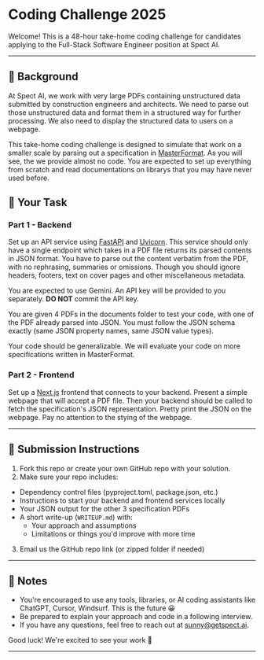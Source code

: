 # Coding Challenge 2025

Welcome! This is a 48-hour take-home coding challenge for candidates applying to the Full-Stack Software Engineer position at Spect AI.

---

## 🧠 Background

At Spect AI, we work with very large PDFs containing unstructured data submitted by construction engineers and architects. We need to parse out those unstructured data and format them in a structured way for further processing. We also need to display the structured data to users on a webpage. 

This take-home coding challenge is designed to simulate that work on a smaller scale by parsing out a specification in [MasterFormat](https://en.wikipedia.org/wiki/MasterFormat). As you will see, the we provide almost no code. You are expected to set up everything from scratch and read documentations on librarys that you may have never used before.

## 📌 Your Task
### Part 1 - Backend
Set up an API service using [FastAPI](https://fastapi.tiangolo.com) and [Uvicorn](https://www.uvicorn.org). This service should only have a single endpoint which takes in a PDF file returns its parsed contents in JSON format. You have to parse out the content verbatim from the PDF, with no rephrasing, summaries or omissions. Though you should ignore headers, footers, text on cover pages and other miscellaneous metadata.

You are expected to use Gemini. An API key will be provided to you separately. **DO NOT** commit the API key.

You are given 4 PDFs in the documents folder to test your code, with one of the PDF already parsed into JSON. You must follow the JSON schema exactly (same JSON property names, same JSON value types). 

Your code should be generalizable. We will evaluate your code on more specifications written in MasterFormat.

### Part 2 - Frontend
Set up a [Next.js](https://nextjs.org/docs) frontend that connects to your backend. Present a simple webpage that will accept a PDF file. Then your backend should be called to fetch the specification's JSON representation. Pretty print the JSON on the webpage. Pay no attention to the stying of the webpage.

---

## 🚀 Submission Instructions
1. Fork this repo or create your own GitHub repo with your solution.
2. Make sure your repo includes:
  - Dependency control files (pyproject.toml, package.json, etc.)
  - Instructions to start your backend and frontend services locally
  - Your JSON output for the other 3 specification PDFs
  - A short write-up (`WRITEUP.md`) with:
    - Your approach and assumptions
    - Limitations or things you'd improve with more time
3. Email us the GitHub repo link (or zipped folder if needed)

---

## 🧠 Notes

- You're encouraged to use any tools, libraries, or AI coding assistants like ChatGPT, Cursor, Windsurf. This is the future 😀
- Be prepared to explain your approach and code in a following interview.
- If you have any questions, feel free to reach out at sunny@getspect.ai.

Good luck! We're excited to see your work 🚀

---

